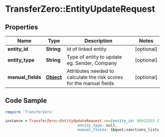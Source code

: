 # TransferZero::EntityUpdateRequest

## Properties

Name | Type | Description | Notes
------------ | ------------- | ------------- | -------------
**entity_id** | **String** | Id of linked entity | [optional] 
**entity_type** | **String** | Type of entity to update eg. Sender, Company  | [optional] 
**manual_fields** | [**Object**](.md) | Attributes needed to calculate the risk scores for the manual fields | [optional] 

## Code Sample

```ruby
require 'TransferZero'

instance = TransferZero::EntityUpdateRequest.new(entity_id: 86912555-272a-48f7-bdbb-eab653150e01,
                                 entity_type: null,
                                 manual_fields: {&quot;sanctions_lists_checked&quot;:&quot;yes&quot;,&quot;adverse_media&quot;:&quot;no&quot;,&quot;company_based_in_sanctioned_country&quot;:&quot;yes&quot;,&quot;formal_actions_less_than_6_months&quot;:&quot;no&quot;,&quot;formal_actions_6_to_12_months&quot;:&quot;yes&quot;,&quot;formal_actions_12_to_24_months&quot;:&quot;no&quot;,&quot;under_investigation&quot;:&quot;yes&quot;,&quot;remarks&quot;:&quot;nothing to add&quot;})
```


